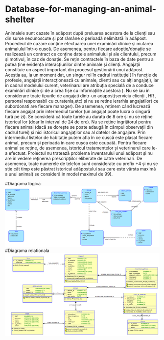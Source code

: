 # Database-for-managing-an-animal-shelter
Animalele sunt cazate în adăpost după preluarea acestora de la clienți sau din surse 
necunoscute și pot rămâne o perioadă nelimitată în adăpost. Procedeul de cazare conține 
efectuarea unei examinări clinice și mutarea animalului într-o cuscă. De asemenea, 
pentru fiecare adopție/donație se realizează un contract ce conține datele animalului și 
ale clientului, precum și motivul, în caz de donație. Se rețin contractele în baza de date 
pentru a putea ține evidența interacțiunilor dintre animale și clienți. 
Angajații constituie un aspect important din procesul gestionării unui adăpost. Aceștia 
au, la un moment dat, un singur rol în cadrul instituției( în funcție de profesie, angajații 
interacționează cu animale, clienți sau cu alți angajați), iar în cadrul modelului curent, 
veterinarul are atribuția specială de a conduce examinări clinice și de a crea fișe cu 
informațiile acestora ). Nu se iau in considerare toate tipurile de angajati dintr-un 
adapost(serviciu clienți , HR , personal responsabil cu curatenia,etc) si nu se retine 
ierarhia angajatilor( ce subordonati are fiecare manager). De asemenea, reținem când 
lucrează fiecare angajat prin intermediul turelor (un angajat poate lucra o singură tură 
pe zi). Se consideră că toate turele au durata de 8 ore și nu se reține istoricul lor (doar 
în interval de 24 de ore). Nu se reține ingrijitorul pentru fiecare animal (dacă se dorește 
se poate adaugă în câmpul observații din cadrul turei) și nici istoricul angajaților sau al 
datelor de angajare. 
Prin intermediul listelor de habitație putem afla în ce cușcă este plasat fiecare animal, 
precum și perioada în care cușca este ocupată. Pentru fiecare animal se reține, de 
asemenea, istoricul tratamentelor și veterinarul care le-a efectuat. 
Proiectul nu tratează problema inventarului unui adăpost și nu are în vedere reținerea 
prescripțiilor eliberate de către veterinari. De asemenea, toate numerele de telefon sunt 
considerate cu prefix +4 și nu se sție cât timp este păstrat istoricul adăpostului sau care 
este vârsta maximă a unui animal( se consideră  in model maximul de 99). 

#Diagrama logica
![Diagrama logica](Logical.png)
#Diagrama relationala
![Diagrama relationala](Relational.png)
